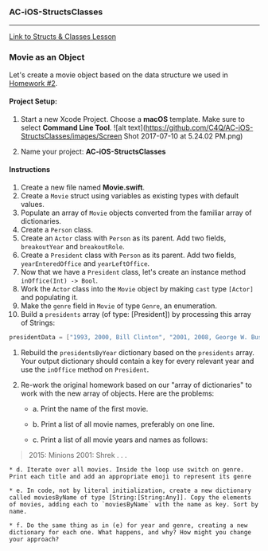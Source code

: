 ### AC-iOS-StructsClasses

---

[Link to Structs & Classes Lesson](https://github.com/C4Q/AC3.2/blob/master/lessons/unit1/structs-and-classes/README.md)

### Movie as an Object

Let's create a movie object based on the data structure we used in [Homework #2](https://github.com/C4Q/AC3.2/blob/master/homework/week-2-homework.playground/Contents.swift). 

#### Project Setup:

1. Start a new Xcode Project.
 Choose a **macOS** template.
 Make sure to select **Command Line Tool**.
 ![alt text](https://github.com/C4Q/AC-iOS-StructsClasses/images/Screen Shot 2017-07-10 at 5.24.02 PM.png)

2. Name your project: **AC-iOS-StructsClasses**

#### Instructions

1. Create a new file named **Movie.swift**.
1. Create a `Movie` struct using variables as existing types with default values.
1. Populate an array of `Movie` objects converted from the familiar array of dictionaries.
1. Create a `Person` class.
1. Create an `Actor` class with `Person` as its parent. Add two fields, `breakoutYear` and  `breakoutRole`. 
1. Create a `President` class with `Person` as its parent. Add two fields, `yearEnteredOffice` and `yearLeftOffice`.
1. Now that we have a `President` class, let's create an instance method ```inOffice(Int) -> Bool```.
1. Work the `Actor` class into the `Movie` object by making ```cast``` type `[Actor]` and populating it.
1. Make the ```genre``` field in `Movie` of type ```Genre```, an enumeration.
1. Build a ```presidents``` array (of type: [President]) by processing this array of Strings:
```swift
presidentData = ["1993, 2000, Bill Clinton", "2001, 2008, George W. Bush", "2009, 2016, Barack Obama"]
```
1. Rebuild the ```presidentsByYear``` dictionary based on the ```presidents``` array. Your output dictionary should contain a key for every relevant year and use the ```inOffice``` method on ```President```.
1. Re-work the original homework based on our "array of dictionaries" to work with the new array of objects. Here are the problems:

	* a. Print the name of the first movie.

	* b. Print a list of all movie names, preferably on one line.

	* c. Print a list of all movie years and names as follows:
> 2015: Minions
> 2001: Shrek
> .
> .
> .

	* d. Iterate over all movies. Inside the loop use switch on genre. Print each title and add an appropriate emoji to represent its genre

	* e. In code, not by literal initialization, create a new dictionary called moviesByName of type [String:[String:Any]]. Copy the elements of movies, adding each to `moviesByName` with the name as key. Sort by name.

	* f. Do the same thing as in (e) for year and genre, creating a new dictionary for each one. What happens, and why? How might you change your approach?

